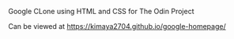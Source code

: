 Google CLone using HTML and CSS for The Odin Project

Can be viewed at https://kimaya2704.github.io/google-homepage/
